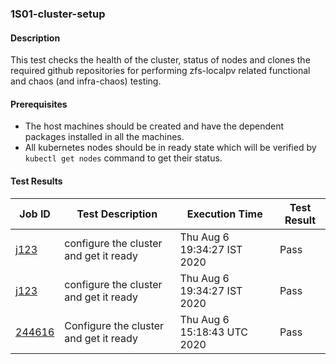 ### 1S01-cluster-setup

#### Description
 
This test checks the health of the cluster, status of nodes and clones the required github repositories for performing zfs-localpv related functional and chaos (and infra-chaos) testing.

#### Prerequisites

- The host machines should be created and have the dependent packages installed in all the machines.
- All kubernetes nodes should be in ready state which will be verified by `kubectl get nodes` command to get their status.

#### Test Results

| Job ID  |      Test Description         | Execution Time |   Test Result   |
|---------|-------------------------------|----------------|-----------------|
|        <a href="https://gitlab.openebs.ci/openebs/e2e-nativek8s/-/jobs/j123">j123</a>        |  configure the cluster and get it ready           | Thu Aug 6 19:34:27 IST 2020  | Pass |
|        <a href="https://gitlab.openebs.ci/openebs/e2e-nativek8s/-/jobs/j123">j123</a>        |  configure the cluster and get it ready           | Thu Aug 6 19:34:27 IST 2020  | Pass |
|     <a href="https://gitlab.openebs.ci/openebs/e2e-nativek8s/-/jobs/244616">244616</a>           |  Configure the cluster and get it ready           | Thu Aug  6 15:18:43 UTC 2020  | Pass |
